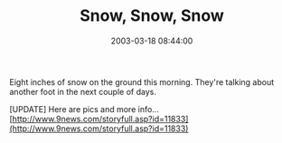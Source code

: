 ﻿---
layout: post
title: "Snow, Snow, Snow"
comments: false
date: 2003-03-18 08:44:00
updated: 2004-05-03 21:18:00
categories:
 - Personal
subtext-id: c2f57081-121b-4dcc-a91f-ac2f726336fb
alias: /blog/Snow2c-Snow2c-Snow.aspx
---


Eight inches of snow on the ground this morning. They're talking about another foot in the next couple of days.

[UPDATE] Here are pics and more info... [http://www.9news.com/storyfull.asp?id=11833](http://www.9news.com/storyfull.asp?id=11833)
